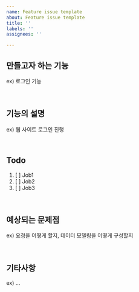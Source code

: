 ```yaml
---
name: Feature issue template
about: Feature issue template
title: ''
labels: ''
assignees: ''

---
```


## 만들고자 하는 기능
ex) 로그인 기능

<br>  

## 기능의 설명
ex) 웹 사이트 로그인 진행  

<br> 

## Todo  
1. [ ] Job1
2. [ ] Job2
3. [ ] Job3

<br> 

## 예상되는 문제점
ex) 요청을 어떻게 할지, 데이터 모델링을 어떻게 구성할지

<br> 

## 기타사항
ex) ...

<br>
